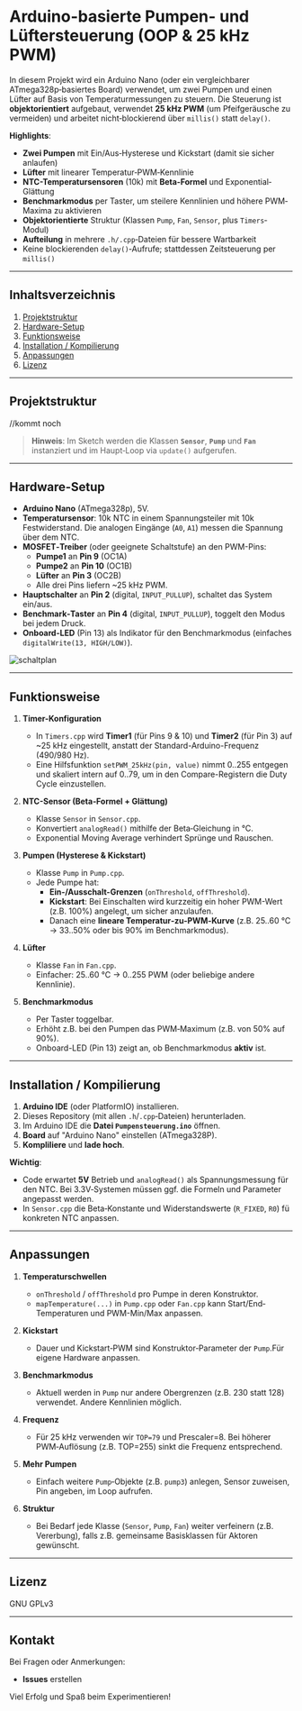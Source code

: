 # Arduino-basierte Pumpen- und Lüftersteuerung (OOP & 25 kHz PWM)

In diesem Projekt wird ein Arduino Nano (oder ein vergleichbarer ATmega328p‐basiertes Board) verwendet, um zwei Pumpen und einen Lüfter auf Basis von Temperaturmessungen zu steuern. Die Steuerung ist **objektorientiert** aufgebaut, verwendet **25 kHz PWM** (um Pfeifgeräusche zu vermeiden) und arbeitet nicht‐blockierend über `millis()` statt `delay()`.

**Highlights**:

- **Zwei Pumpen** mit Ein/Aus‐Hysterese und Kickstart (damit sie sicher anlaufen)  
- **Lüfter** mit linearer Temperatur‐PWM‐Kennlinie  
- **NTC-Temperatursensoren** (10k) mit **Beta‐Formel** und Exponential‐Glättung  
- **Benchmarkmodus** per Taster, um steilere Kennlinien und höhere PWM‐Maxima zu aktivieren  
- **Objektorientierte** Struktur (Klassen `Pump`, `Fan`, `Sensor`, plus `Timers`‐Modul)  
- **Aufteilung** in mehrere `.h/.cpp`‐Dateien für bessere Wartbarkeit  
- Keine blockierenden `delay()`‐Aufrufe; stattdessen Zeitsteuerung per `millis()`  

---

## Inhaltsverzeichnis

1. [Projektstruktur](#projektstruktur)  
2. [Hardware-Setup](#hardware-setup)  
3. [Funktionsweise](#funktionsweise)  
4. [Installation / Kompilierung](#installation--kompilierung)  
5. [Anpassungen](#anpassungen)  
6. [Lizenz](#lizenz)

---

## Projektstruktur

//kommt noch



> **Hinweis**: Im Sketch werden die Klassen **`Sensor`**, **`Pump`** und **`Fan`** instanziert und im Haupt‐Loop via `update()` aufgerufen.

---

## Hardware-Setup

- **Arduino Nano** (ATmega328p), 5V.  
- **Temperatursensor**: 10k NTC in einem Spannungsteiler mit 10k Festwiderstand. Die analogen Eingänge (`A0`, `A1`) messen die Spannung über dem NTC.  
- **MOSFET‐Treiber** (oder geeignete Schaltstufe) an den PWM-Pins:  
  - **Pumpe1** an **Pin 9** (OC1A)  
  - **Pumpe2** an **Pin 10** (OC1B)  
  - **Lüfter** an **Pin 3** (OC2B)  
  - Alle drei Pins liefern ~25 kHz PWM.  
- **Hauptschalter** an **Pin 2** (digital, `INPUT_PULLUP`), schaltet das System ein/aus.  
- **Benchmark‐Taster** an **Pin 4** (digital, `INPUT_PULLUP`), toggelt den Modus bei jedem Druck.  
- **Onboard-LED** (Pin 13) als Indikator für den Benchmarkmodus (einfaches `digitalWrite(13, HIGH/LOW)`).

![schaltplan](https://pasteboard.co/p4921sfZgbgA.png)

---

## Funktionsweise

1. **Timer-Konfiguration**  
   - In `Timers.cpp` wird **Timer1** (für Pins 9 & 10) und **Timer2** (für Pin 3) auf ~25 kHz eingestellt, anstatt der Standard-Arduino-Frequenz (490/980 Hz).  
   - Eine Hilfsfunktion `setPWM_25kHz(pin, value)` nimmt 0..255 entgegen und skaliert intern auf 0..79, um in den Compare-Registern die Duty Cycle einzustellen.

2. **NTC-Sensor (Beta‐Formel + Glättung)**  
   - Klasse `Sensor` in `Sensor.cpp`.  
   - Konvertiert `analogRead()` mithilfe der Beta‐Gleichung in °C.  
   - Exponential Moving Average verhindert Sprünge und Rauschen.

3. **Pumpen (Hysterese & Kickstart)**  
   - Klasse `Pump` in `Pump.cpp`.  
   - Jede Pumpe hat:  
     - **Ein-/Ausschalt-Grenzen** (`onThreshold`, `offThreshold`).  
     - **Kickstart**: Bei Einschalten wird kurzzeitig ein hoher PWM-Wert (z.B. 100%) angelegt, um sicher anzulaufen.  
     - Danach eine **lineare Temperatur‐zu‐PWM‐Kurve** (z.B. 25..60 °C → 33..50% oder bis 90% im Benchmarkmodus).

4. **Lüfter**  
   - Klasse `Fan` in `Fan.cpp`.  
   - Einfacher: 25..60 °C → 0..255 PWM (oder beliebige andere Kennlinie).

5. **Benchmarkmodus**  
   - Per Taster toggelbar.  
   - Erhöht z.B. bei den Pumpen das PWM‐Maximum (z.B. von 50% auf 90%).  
   - Onboard-LED (Pin 13) zeigt an, ob Benchmarkmodus **aktiv** ist.

---

## Installation / Kompilierung

1. **Arduino IDE** (oder PlatformIO) installieren.  
2. Dieses Repository (mit allen `.h`/`.cpp`‐Dateien) herunterladen.  
3. Im Arduino IDE die **Datei `Pumpensteuerung.ino`** öffnen.  
4. **Board** auf "Arduino Nano" einstellen (ATmega328P).  
5. **Kompliliere** und **lade hoch**.  

**Wichtig**:  
- Code erwartet **5V** Betrieb und `analogRead()` als Spannungsmessung für den NTC. Bei 3.3V‐Systemen müssen ggf. die Formeln und Parameter angepasst werden.  
-  In `Sensor.cpp` die Beta‐Konstante und Widerstandswerte (`R_FIXED`, `R0`) fü konkreten NTC anpassen. 

---

## Anpassungen

1. **Temperaturschwellen**  
   - `onThreshold` / `offThreshold` pro Pumpe in deren Konstruktor.  
   - `mapTemperature(...)` in `Pump.cpp` oder `Fan.cpp` kann Start/End‐Temperaturen und PWM-Min/Max anpassen.

2. **Kickstart**  
   - Dauer und Kickstart‐PWM sind Konstruktor‐Parameter der `Pump`.Für eigene Hardware anpassen. 

3. **Benchmarkmodus**  
   - Aktuell werden in `Pump` nur andere Obergrenzen (z.B. 230 statt 128) verwendet. Andere Kennlinien möglich.

4. **Frequenz**  
   - Für 25 kHz verwenden wir `TOP=79` und Prescaler=8. Bei höherer PWM‐Auflösung (z.B. TOP=255) sinkt die Frequenz entsprechend.

5. **Mehr Pumpen**  
   - Einfach weitere `Pump`‐Objekte (z.B. `pump3`) anlegen, Sensor zuweisen, Pin angeben, im Loop aufrufen.

6. **Struktur**  
   - Bei Bedarf jede Klasse (`Sensor`, `Pump`, `Fan`) weiter verfeinern (z.B. Vererbung), falls z.B. gemeinsame Basisklassen für Aktoren gewünscht. 

---

## Lizenz

GNU GPLv3


---

## Kontakt

Bei Fragen oder Anmerkungen:  
- **Issues** erstellen 

Viel Erfolg und Spaß beim Experimentieren!  



